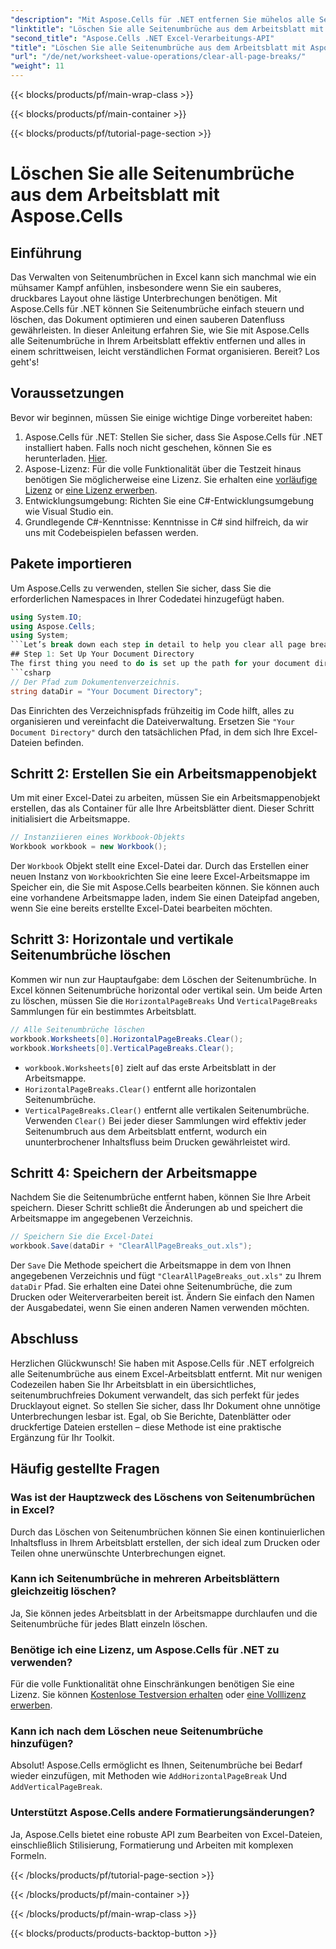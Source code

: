 ```yaml
---
"description": "Mit Aspose.Cells für .NET entfernen Sie mühelos alle Seitenumbrüche in einem Excel-Arbeitsblatt. Folgen Sie unserer Schritt-für-Schritt-Anleitung für ein übersichtliches, druckfertiges Arbeitsblattlayout."
"linktitle": "Löschen Sie alle Seitenumbrüche aus dem Arbeitsblatt mit Aspose.Cells"
"second_title": "Aspose.Cells .NET Excel-Verarbeitungs-API"
"title": "Löschen Sie alle Seitenumbrüche aus dem Arbeitsblatt mit Aspose.Cells"
"url": "/de/net/worksheet-value-operations/clear-all-page-breaks/"
"weight": 11
---
```


{{< blocks/products/pf/main-wrap-class >}}

{{< blocks/products/pf/main-container >}}

{{< blocks/products/pf/tutorial-page-section >}}

# Löschen Sie alle Seitenumbrüche aus dem Arbeitsblatt mit Aspose.Cells

## Einführung
Das Verwalten von Seitenumbrüchen in Excel kann sich manchmal wie ein mühsamer Kampf anfühlen, insbesondere wenn Sie ein sauberes, druckbares Layout ohne lästige Unterbrechungen benötigen. Mit Aspose.Cells für .NET können Sie Seitenumbrüche einfach steuern und löschen, das Dokument optimieren und einen sauberen Datenfluss gewährleisten. In dieser Anleitung erfahren Sie, wie Sie mit Aspose.Cells alle Seitenumbrüche in Ihrem Arbeitsblatt effektiv entfernen und alles in einem schrittweisen, leicht verständlichen Format organisieren. Bereit? Los geht's!
## Voraussetzungen
Bevor wir beginnen, müssen Sie einige wichtige Dinge vorbereitet haben:
1. Aspose.Cells für .NET: Stellen Sie sicher, dass Sie Aspose.Cells für .NET installiert haben. Falls noch nicht geschehen, können Sie es herunterladen. [Hier](https://releases.aspose.com/cells/net/).
2. Aspose-Lizenz: Für die volle Funktionalität über die Testzeit hinaus benötigen Sie möglicherweise eine Lizenz. Sie erhalten eine [vorläufige Lizenz](https://purchase.aspose.com/tempoderary-license/) or [eine Lizenz erwerben](https://purchase.aspose.com/buy).
3. Entwicklungsumgebung: Richten Sie eine C#-Entwicklungsumgebung wie Visual Studio ein.
4. Grundlegende C#-Kenntnisse: Kenntnisse in C# sind hilfreich, da wir uns mit Codebeispielen befassen werden.
## Pakete importieren
Um Aspose.Cells zu verwenden, stellen Sie sicher, dass Sie die erforderlichen Namespaces in Ihrer Codedatei hinzugefügt haben.
```csharp
using System.IO;
using Aspose.Cells;
using System;
```Let’s break down each step in detail to help you clear all page breaks in your worksheet.
## Step 1: Set Up Your Document Directory
The first thing you need to do is set up the path for your document directory. This is where your Excel files will be stored, and where the output files will be saved after processing.
```csharp
// Der Pfad zum Dokumentenverzeichnis.
string dataDir = "Your Document Directory";
```
Das Einrichten des Verzeichnispfads frühzeitig im Code hilft, alles zu organisieren und vereinfacht die Dateiverwaltung. Ersetzen Sie `"Your Document Directory"` durch den tatsächlichen Pfad, in dem sich Ihre Excel-Dateien befinden.
## Schritt 2: Erstellen Sie ein Arbeitsmappenobjekt
Um mit einer Excel-Datei zu arbeiten, müssen Sie ein Arbeitsmappenobjekt erstellen, das als Container für alle Ihre Arbeitsblätter dient. Dieser Schritt initialisiert die Arbeitsmappe.
```csharp
// Instanziieren eines Workbook-Objekts
Workbook workbook = new Workbook();
```
Der `Workbook` Objekt stellt eine Excel-Datei dar. Durch das Erstellen einer neuen Instanz von `Workbook`richten Sie eine leere Excel-Arbeitsmappe im Speicher ein, die Sie mit Aspose.Cells bearbeiten können. Sie können auch eine vorhandene Arbeitsmappe laden, indem Sie einen Dateipfad angeben, wenn Sie eine bereits erstellte Excel-Datei bearbeiten möchten.
## Schritt 3: Horizontale und vertikale Seitenumbrüche löschen
Kommen wir nun zur Hauptaufgabe: dem Löschen der Seitenumbrüche. In Excel können Seitenumbrüche horizontal oder vertikal sein. Um beide Arten zu löschen, müssen Sie die `HorizontalPageBreaks` Und `VerticalPageBreaks` Sammlungen für ein bestimmtes Arbeitsblatt.
```csharp
// Alle Seitenumbrüche löschen
workbook.Worksheets[0].HorizontalPageBreaks.Clear();
workbook.Worksheets[0].VerticalPageBreaks.Clear();
```
- `workbook.Worksheets[0]` zielt auf das erste Arbeitsblatt in der Arbeitsmappe.
- `HorizontalPageBreaks.Clear()` entfernt alle horizontalen Seitenumbrüche.
- `VerticalPageBreaks.Clear()` entfernt alle vertikalen Seitenumbrüche.
Verwenden `Clear()` Bei jeder dieser Sammlungen wird effektiv jeder Seitenumbruch aus dem Arbeitsblatt entfernt, wodurch ein ununterbrochener Inhaltsfluss beim Drucken gewährleistet wird.
## Schritt 4: Speichern der Arbeitsmappe
Nachdem Sie die Seitenumbrüche entfernt haben, können Sie Ihre Arbeit speichern. Dieser Schritt schließt die Änderungen ab und speichert die Arbeitsmappe im angegebenen Verzeichnis.
```csharp
// Speichern Sie die Excel-Datei
workbook.Save(dataDir + "ClearAllPageBreaks_out.xls");
```
Der `Save` Die Methode speichert die Arbeitsmappe in dem von Ihnen angegebenen Verzeichnis und fügt `"ClearAllPageBreaks_out.xls"` zu Ihrem `dataDir` Pfad. Sie erhalten eine Datei ohne Seitenumbrüche, die zum Drucken oder Weiterverarbeiten bereit ist. Ändern Sie einfach den Namen der Ausgabedatei, wenn Sie einen anderen Namen verwenden möchten.
## Abschluss
Herzlichen Glückwunsch! Sie haben mit Aspose.Cells für .NET erfolgreich alle Seitenumbrüche aus einem Excel-Arbeitsblatt entfernt. Mit nur wenigen Codezeilen haben Sie Ihr Arbeitsblatt in ein übersichtliches, seitenumbruchfreies Dokument verwandelt, das sich perfekt für jedes Drucklayout eignet. So stellen Sie sicher, dass Ihr Dokument ohne unnötige Unterbrechungen lesbar ist. Egal, ob Sie Berichte, Datenblätter oder druckfertige Dateien erstellen – diese Methode ist eine praktische Ergänzung für Ihr Toolkit.
## Häufig gestellte Fragen
### Was ist der Hauptzweck des Löschens von Seitenumbrüchen in Excel?  
Durch das Löschen von Seitenumbrüchen können Sie einen kontinuierlichen Inhaltsfluss in Ihrem Arbeitsblatt erstellen, der sich ideal zum Drucken oder Teilen ohne unerwünschte Unterbrechungen eignet.
### Kann ich Seitenumbrüche in mehreren Arbeitsblättern gleichzeitig löschen?  
Ja, Sie können jedes Arbeitsblatt in der Arbeitsmappe durchlaufen und die Seitenumbrüche für jedes Blatt einzeln löschen.
### Benötige ich eine Lizenz, um Aspose.Cells für .NET zu verwenden?  
Für die volle Funktionalität ohne Einschränkungen benötigen Sie eine Lizenz. Sie können [Kostenlose Testversion erhalten](https://releases.aspose.com/) oder [eine Volllizenz erwerben](https://purchase.aspose.com/buy).
### Kann ich nach dem Löschen neue Seitenumbrüche hinzufügen?  
Absolut! Aspose.Cells ermöglicht es Ihnen, Seitenumbrüche bei Bedarf wieder einzufügen, mit Methoden wie `AddHorizontalPageBreak` Und `AddVerticalPageBreak`.
### Unterstützt Aspose.Cells andere Formatierungsänderungen?  
Ja, Aspose.Cells bietet eine robuste API zum Bearbeiten von Excel-Dateien, einschließlich Stilisierung, Formatierung und Arbeiten mit komplexen Formeln.


{{< /blocks/products/pf/tutorial-page-section >}}

{{< /blocks/products/pf/main-container >}}

{{< /blocks/products/pf/main-wrap-class >}}

{{< blocks/products/products-backtop-button >}}